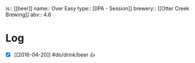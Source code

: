 is:: [[beer]]
name:: Over Easy
type:: [[IPA - Session]]
brewery:: [[Otter Creek Brewing]]
abv:: 4.6

# Log
- [x] [[2016-04-20]] #do/drink/beer 👍
